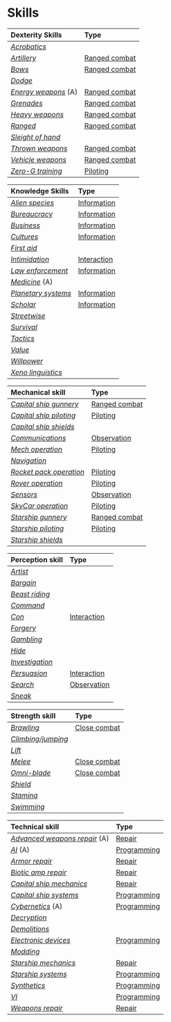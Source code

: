# Skills

| Dexterity Skills                                 | Type                                            |
| :----------------------------------------------- | :---------------------------------------------- |
| [*Acrobatics*](skills/acrobatics.md)             |                                                 |
| [*Artillery*](skills/artillery.md)               | [Ranged combat](skills/ranged-combat-skills.md) |
| [*Bows*](skills/bows.md)                         | [Ranged combat](skills/ranged-combat-skills.md) |
| [*Dodge*](skills/dodge.md)                       |                                                 |
| [*Energy weapons*](skills/energy-weapons.md) (A) | [Ranged combat](skills/ranged-combat-skills.md) |
| [*Grenades*](skills/grenades.md)                 | [Ranged combat](skills/ranged-combat-skills.md) |
| [*Heavy weapons*](skills/heavy-weapons.md)       | [Ranged combat](skills/ranged-combat-skills.md) |
| [*Ranged*](skills/ranged.md)                     | [Ranged combat](skills/ranged-combat-skills.md) |
| [*Sleight of hand*](skills/sleight-of-hand.md)   |                                                 |
| [*Thrown weapons*](skills/thrown-weapons.md)     | [Ranged combat](skills/ranged-combat-skills.md) |
| [*Vehicle weapons*](skills/vehicle-weapons.md)   | [Ranged combat](skills/ranged-combat-skills.md) |
| [*Zero-G training*](skills/zero-g-training.md)   | [Piloting](skills/piloting-skills.md)           |

| Knowledge Skills                                   | Type                                        |
| :------------------------------------------------- | :------------------------------------------ |
| [*Alien species*](skills/alien-species.md)         | [Information](skills/information-skills.md) |
| [*Bureaucracy*](skills/bureaucracy.md)             | [Information](skills/information-skills.md) |
| [*Business*](skills/business.md)                   | [Information](skills/information-skills.md) |
| [*Cultures*](skills/cultures.md)                   | [Information](skills/information-skills.md) |
| [*First aid*](skills/first-aid.md)                 |                                             |
| [*Intimidation*](skills/intimidation.md)           | [Interaction](skills/interaction-skills.md) |
| [*Law enforcement*](skills/law-enforcement.md)     | [Information](skills/information-skills.md) |
| [*Medicine*](skills/medicine.md) (A)               |                                             |
| [*Planetary systems*](skills/planetary-systems.md) | [Information](skills/information-skills.md) |
| [*Scholar*](skills/scholar.md)                     | [Information](skills/information-skills.md) |
| [*Streetwise*](skills/streetwise.md)               |                                             |
| [*Survival*](skills/survival.md)                   |                                             |
| [*Tactics*](skills/tactics.md)                     |                                             |
| [*Value*](skills/value.md)                         |                                             |
| [*Willpower*](skills/willpower.md)                 |                                             |
| [*Xeno linguistics*](skills/xeno-linguistics.md)   |                                             |

| Mechanical skill                                           | Type                                            |
| :--------------------------------------------------------- | :---------------------------------------------- |
| [*Capital ship gunnery*](skills/capital-ship-gunnery.md)   | [Ranged combat](skills/ranged-combat-skills.md) |
| [*Capital ship piloting*](skills/capital-ship-piloting.md) | [Piloting](skills/piloting-skills.md)           |
| [*Capital ship shields*](skills/capital-ship-shields.md)   |                                                 |
| [*Communications*](skills/communications.md)               | [Observation](skills/observation-skills.md)     |
| [*Mech operation*](skills/mech-operation.md)               | [Piloting](skills/piloting-skills.md)           |
| [*Navigation*](skills/navigation.md)                       |                                                 |
| [*Rocket pack operation*](skill/rocket-pak-operation.md)   | [Piloting](skills/piloting-skills.md)           |
| [*Rover operation*](skills/rover-operation.md)             | [Piloting](skills/piloting-skills.md)           |
| [*Sensors*](skill/sensors.md)                              | [Observation](skills/observation-skills.md)     |
| [*SkyCar operation*](skills/skycar-operation.md)           | [Piloting](skills/piloting-skills.md)           |
| [*Starship gunnery*](skills/starship-gunnery.md)           | [Ranged combat](skills/ranged-combat-skills.md) |
| [*Starship piloting*](skills/starship-piloting.md)         | [Piloting](skills/piloting-skills.md)           |
| [*Starship shields*](skills/starship-shields.md)           |                                                 |

| Perception skill                           | Type                                        |
| :----------------------------------------- | :------------------------------------------ |
| [*Artist*](skills/artist.md)               |                                             |
| [*Bargain*](skills/bargain.md)             |                                             |
| [*Beast riding*](skills/beast-riding.md)   |                                             |
| [*Command*](skills/command.md)             |                                             |
| [*Con*](skills/con.md)                     | [Interaction](skills/interaction-skills.md) |
| [*Forgery*](skills/forgery.md)             |                                             |
| [*Gambling*](skills/gambling.md)           |                                             |
| [*Hide*](skills/hide.md)                   |                                             |
| [*Investigation*](skills/investigation.md) |                                             |
| [*Persuasion*](skills/persuasion.md)       | [Interaction](skills/interaction-skills.md) |
| [*Search*](skills/search.md)               | [Observation](skills/observation-skills.md) |
| [*Sneak*](skills/sneak.md)                 |                                             |

| Strength skill                                   | Type                                          |
| :----------------------------------------------- | :-------------------------------------------- |
| [*Brawling*](skills/brawling.md)                 | [Close combat](skills/close-combat-skills.md) |
| [*Climbing/jumping*](skills/climbing-jumping.md) |                                               |
| [*Lift*](skills/lift.md)                         |                                               |
| [*Melee*](skills/melee.md)                       | [Close combat](skills/close-combat-skills.md) |
| [*Omni-blade*](skills/omni-blade.md)             | [Close combat](skills/close-combat-skills.md) |
| [*Shield*](skills/shield.md)                     |                                               |
| [*Stamina*](skills/stamina.md)                   |                                               |
| [*Swimming*](skills/swimming.md)                 |                                               |

| Technical skill                                                    | Type                                        |
| :----------------------------------------------------------------- | :------------------------------------------ |
| [*Advanced weapons repair*](skills/advanced-weapons-repair.md) (A) | [Repair](skills/repair-skills.md)           |
| [*AI*](skills/ai.md) (A)                                           | [Programming](skills/programming-skills.md) |
| [*Armor repair*](skills/armor-repair.md)                           | [Repair](skills/repair-skills.md)           |
| [*Biotic amp repair*](skills/biotic-amp-repair.md)                 | [Repair](skills/repair-skills.md)           |
| [*Capital ship mechanics*](skills/capital-ship-mechanics.md)       | [Repair](skills/repair-skills.md)           |
| [*Capital ship systems*](skills/capital-ship-systems.md)           | [Programming](skills/programming-skills.md) |
| [*Cybernetics*](skills/cybernetics.md) (A)                         | [Programming](skills/programming-skills.md) |
| [*Decryption*](skills/decryption.md)                               |                                             |
| [*Demolitions*](skills/demolitions.md)                             |                                             |
| [*Electronic devices*](skills/electronic-devices.md)               | [Programming](skills/programming-skills.md) |
| [*Modding*](skills/modding.md)                                     |                                             |
| [*Starship mechanics*](skills/starship-mechanics.md)               | [Repair](skills/repair-skills.md)           |
| [*Starship systems*](skills/starship-systems.md)                   | [Programming](skills/programming-skills.md) |
| [*Synthetics*](skills/synthetics.md)                               | [Programming](skills/programming-skills.md) |
| [*VI*](skills/vi.md)                                               | [Programming](skills/programming-skills.md) |
| [*Weapons repair*](skills/weapons-repair.md)                       | [Repair](skills/repair-skills.md)           |
